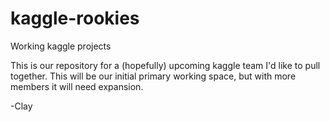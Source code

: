 # kaggle-rookies
Working kaggle projects

This is our repository for a (hopefully) upcoming kaggle team I'd like to pull together. This will be our initial primary working space, but with more members it will need expansion.

-Clay
